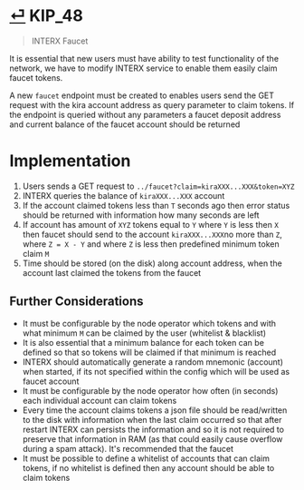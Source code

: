 # [⏎](README.md#Roadmap) KIP_48
> INTERX Faucet

It is essential that new users must have ability to test functionality of the network, we have to modify INTERX service to enable them easily claim faucet tokens.

A new `faucet` endpoint must be created to enables users send the GET request with the kira account address as query parameter to claim tokens. 
If the endpoint is queried without any parameters a faucet deposit address and current balance of the faucet account should be returned

# Implementation

1. Users sends a GET request to `../faucet?claim=kiraXXX...XXX&token=XYZ`
2. INTERX queries the balance of `kiraXXX...XXX` account
3. If the account claimed tokens less than `T` seconds ago then error status should be returned with information how many seconds are left
4. If account has amount of `XYZ` tokens equal to `Y` where `Y` is less then `X` then faucet should send to the account `kiraXXX...XXX`no more than `Z`, where `Z = X - Y` and where `Z` is less then predefined minimum token claim `M`
5. Time should be stored (on the disk) along account address, when the account last claimed the tokens from the faucet

## Further Considerations

* It must be configurable by the node operator which tokens and with what minimum `M` can be claimed by the user (whitelist & blacklist)
* It is also essential that a minimum balance for each token can be defined so that so tokens will be claimed if that minimum is reached
* INTERX should automatically generate a random mnemonic (account) when started, if its not specified within the config which will be used as faucet account
* It must be configurable by the node operator how often (in seconds) each individual account can claim tokens
* Every time the account claims tokens a json file should be read/written to the disk with information when the last claim occurred so that after restart INTERX can persists the information and so it is not required to preserve that information in RAM (as that could easily cause overflow during a spam attack). It's recommended that the faucet
* It must be possible to define a whitelist of accounts that can claim tokens, if no whitelist is defined then any account should be able to claim tokens
